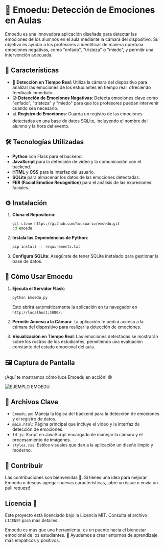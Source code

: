 # 🌟 **Emoedu: Detección de Emociones en Aulas**

Emoedu es una innovadora aplicación diseñada para detectar las emociones de los alumnos en el aula mediante la cámara del dispositivo. Su objetivo es ayudar a los profesores a identificar de manera oportuna emociones negativas, como "enfado", "tristeza" o "miedo", y permitir una intervención adecuada.

## 🚀 **Características**

- 🎥 **Detección en Tiempo Real**: Utiliza la cámara del dispositivo para analizar las emociones de los estudiantes en tiempo real, ofreciendo feedback inmediato.
- 😟 **Detección de Emociones Negativas**: Detecta emociones clave como "enfado", "tristeza" y "miedo" para que los profesores puedan intervenir cuando sea necesario.
- 📊 **Registro de Emociones**: Guarda un registro de las emociones detectadas en una base de datos SQLite, incluyendo el nombre del alumno y la hora del evento.

## 🛠️ **Tecnologías Utilizadas**

- **Python** con Flask para el backend.
- **JavaScript** para la detección de video y la comunicación con el backend.
- **HTML** y **CSS** para la interfaz del usuario.
- **SQLite** para almacenar los datos de las emociones detectadas.
- **FER (Facial Emotion Recognition)** para el análisis de las expresiones faciales.

## ⚙️ **Instalación**

1. **Clona el Repositorio**:
   ```sh
   git clone https://github.com/tuusuario/emoedu.git
   cd emoedu
   ```

2. **Instala las Dependencias de Python**:
   ```sh
   pip install -r requirements.txt
   ```

3. **Configura SQLite**: Asegúrate de tener SQLite instalado para gestionar la base de datos.

## 🚦 **Cómo Usar Emoedu**

1. **Ejecuta el Servidor Flask**:
   ```sh
   python Emoedu.py
   ```
   Esto abrirá automáticamente la aplicación en tu navegador en `http://localhost:5000/`.

2. **Permitir Acceso a la Cámara**: La aplicación te pedirá acceso a la cámara del dispositivo para realizar la detección de emociones.

3. **Visualización en Tiempo Real**: Las emociones detectadas se mostrarán sobre los rostros de los estudiantes, permitiendo una evaluación constante del estado emocional del aula.

## 🖼️ **Captura de Pantalla**

¡Aquí te mostramos cómo luce Emoedu en acción! 😄

![EJEMPLO EMOEDU](https://github.com/user-attachments/assets/ef635350-146d-4ae0-9aec-36243037485b)

## 📁 **Archivos Clave**

- `Emoedu.py`: Maneja la lógica del backend para la detección de emociones y el registro de datos.
- `main.html`: Página principal que incluye el video y la interfaz de detección de emociones.
- `fd.js`: Script en JavaScript encargado de manejar la cámara y el procesamiento de imágenes.
- `styles.css`: Estilos visuales que dan a la aplicación un diseño limpio y moderno.

## 🤝 **Contribuir**

Las contribuciones son bienvenidas 🚀. Si tienes una idea para mejorar Emoedu o deseas agregar nuevas características, ¡abre un issue o envía un pull request!

## Licencia 📜

Este proyecto está licenciado bajo la Licencia MIT. Consulta el archivo `LICENSE` para más detalles.


Emoedu es más que una herramienta; es un puente hacia el bienestar emocional de los estudiantes. 🌱 Ayudemos a crear entornos de aprendizaje más empáticos y positivos.

